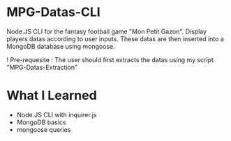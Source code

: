 # MPG-Datas-CLI

Node.JS CLI for the fantasy football game "Mon Petit Gazon".
Display players datas according to user inputs. 
These datas are then inserted into a MongoDB database using mongoose.

! Pre-requesite : The user should first extracts the datas using my script "MPG-Datas-Extraction"

# What I Learned

* Node.JS CLI with inquirer.js 
* MongoDB basics
* mongoose queries
